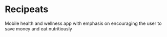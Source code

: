 # Recipeats
Mobile health and wellness app with emphasis on encouraging the user to save money and eat nutritiously 
